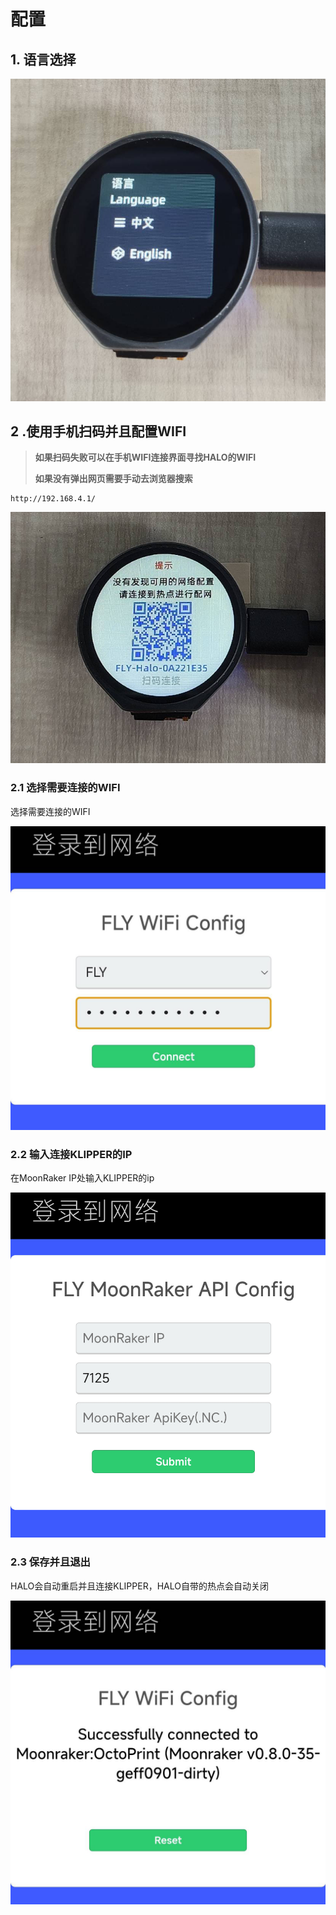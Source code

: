 # 配置

## 1. 语言选择

![language](../../images/boards/fly_HALO/language.png)

## 2 .使用手机扫码并且配置WIFI

> **如果扫码失败可以在手机WIFI连接界面寻找HALO的WIFI**
>
> **如果没有弹出网页需要手动去浏览器搜索**

```
http://192.168.4.1/
```

![wifi](../../images/boards/fly_HALO/wifi.png)

### 2.1 选择需要连接的WIFI

选择需要连接的WIFI

![WIFI](../../images/boards/fly_HALO/WIFI-1.png)

### 2.2 输入连接KLIPPER的IP

在MoonRaker IP处输入KLIPPER的ip

![wifi-2](../../images/boards/fly_HALO/wifi-2.png)

### 2.3 保存并且退出

HALO会自动重启并且连接KLIPPER，HALO自带的热点会自动关闭

![wifi-3](../../images/boards/fly_HALO/WIFI-3.png)

